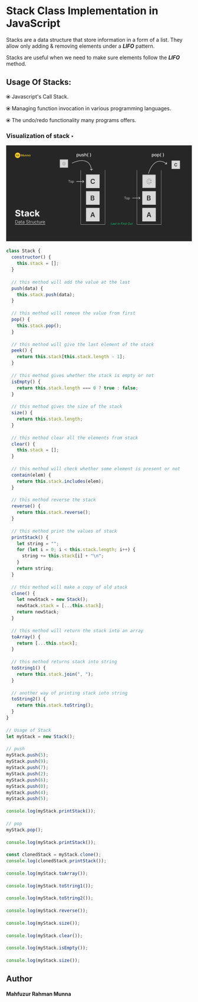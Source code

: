 # Stack Class Implementation in JavaScript

Stacks are a data structure that store information in a form of a list. They allow only adding & removing elements under a **_LIFO_** pattern.

Stacks are useful when we need to make sure elements follow the **_LIFO_** method.

## Usage Of Stacks:

&#10687; Javascript's Call Stack.

&#10687; Managing function invocation in various programming languages.

&#10687; The undo/redo functionality many programs offers.

### Visualization of stack &#8227;

![Screenshot of stack process](../assets/stack.png)

```javascript
class Stack {
  constructor() {
    this.stack = [];
  }

  // this method will add the value at the last
  push(data) {
    this.stack.push(data);
  }

  // this method will remove the value from first
  pop() {
    this.stack.pop();
  }

  // this method will give the last element of the stack
  peek() {
    return this.stack[this.stack.length - 1];
  }

  // this method gives whether the stack is empty or not
  isEmpty() {
    return this.stack.length === 0 ? true : false;
  }

  // this method gives the size of the stack
  size() {
    return this.stack.length;
  }

  // this method clear all the elements from stack
  clear() {
    this.stack = [];
  }

  // this method will check whether some element is present or not
  contain(elem) {
    return this.stack.includes(elem);
  }

  // this method reverse the stack
  reverse() {
    return this.stack.reverse();
  }

  // this method print the values of stack
  printStack() {
    let string = "";
    for (let i = 0; i < this.stack.length; i++) {
      string += this.stack[i] + "\n";
    }
    return string;
  }

  // this method will make a copy of old stack
  clone() {
    let newStack = new Stack();
    newStack.stack = [...this.stack];
    return newStack;
  }

  // this method will return the stack into an array
  toArray() {
    return [...this.stack];
  }

  // this method returns stack into string
  toString1() {
    return this.stack.join(", ");
  }

  // another way of printing stack into string
  toString2() {
    return this.stack.toString();
  }
}

// Usage of Stack
let myStack = new Stack();

// push
myStack.push(5);
myStack.push(9);
myStack.push(7);
myStack.push(2);
myStack.push(6);
myStack.push(0);
myStack.push(4);
myStack.push(5);

console.log(myStack.printStack());

// pop
myStack.pop();

console.log(myStack.printStack());

const clonedStack = myStack.clone();
console.log(clonedStack.printStack());

console.log(myStack.toArray());

console.log(myStack.toString1());

console.log(myStack.toString2());

console.log(myStack.reverse());

console.log(myStack.size());

console.log(myStack.clear());

console.log(myStack.isEmpty());

console.log(myStack.size());
```

## Author

#### Mahfuzur Rahman Munna
